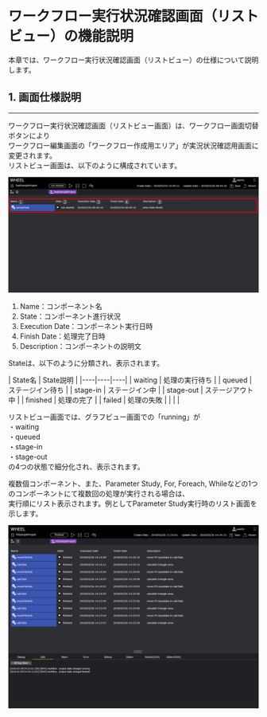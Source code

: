 # ワークフロー実行状況確認画面（リストビュー）の機能説明
本章では、ワークフロー実行状況確認画面（リストビュー）の仕様について説明します。  

## 1. 画面仕様説明
***
ワークフロー実行状況確認画面（リストビュー画面）は、ワークフロー画面切替ボタンにより  
ワークフロー編集画面の「ワークフロー作成用エリア」が実況状況確認用画面に変更されます。  
リストビュー画面は、以下のように構成されています。  

![img](img\workflow_listview.png "workflow_listview")  

1. Name：コンポーネント名
1. State：コンポーネント進行状況
1. Execution Date：コンポーネント実行日時
1. Finish Date：処理完了日時
1. Description：コンポーネントの説明文

Stateは、以下のように分類され、表示されます。

| State名 | State説明 |
|----|----|----|
| waiting | 処理の実行待ち |
| queued | ステージイン待ち |
| stage-in | ステージイン中 |
| stage-out | ステージアウト中 |
| finished | 処理の完了 |
| failed | 処理の失敗 |
|  |  |

リストビュー画面では、グラフビュー画面での「running」が  
・waiting  
・queued  
・stage-in    
・stage-out  
の4つの状態で細分化され、表示されます。  

複数個コンポーネント、また、Parameter Study, For, Foreach, Whileなどの1つのコンポーネントにて複数回の処理が実行される場合は、  
実行順にリスト表示されます。例としてParameter Study実行時のリスト画面を示します。

![img](img\PS_finished.png "PS_component_list")  
